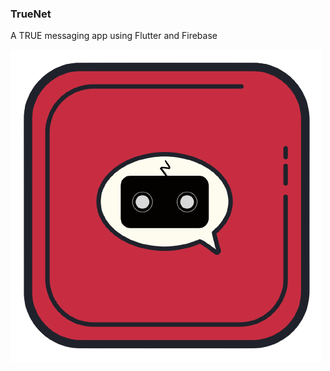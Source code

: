 ### TrueNet

A TRUE messaging app using Flutter and Firebase 


<img src="https://github.com/rokkam7784/true_net/blob/main/images/TrueNet-noBg.png" alt="TrueNet Logo" />

<br><br>

